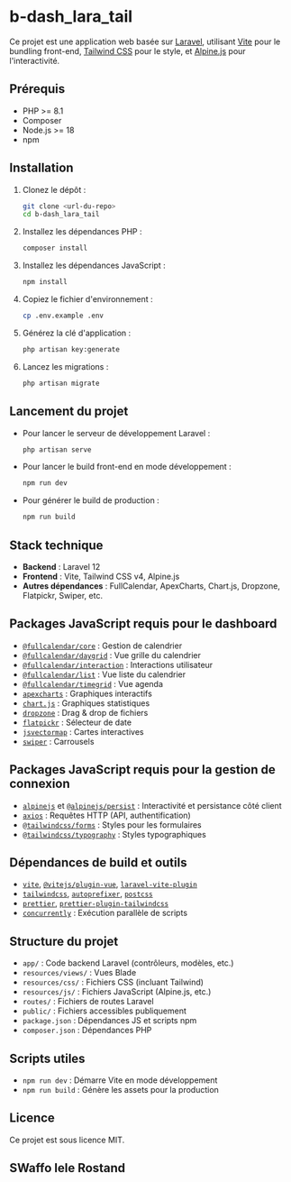 # b-dash_lara_tail

Ce projet est une application web basée sur [Laravel](https://laravel.com/), utilisant [Vite](https://vitejs.dev/) pour le bundling front-end, [Tailwind CSS](https://tailwindcss.com/) pour le style, et [Alpine.js](https://alpinejs.dev/) pour l'interactivité.

## Prérequis

- PHP >= 8.1
- Composer
- Node.js >= 18
- npm

## Installation

1. Clonez le dépôt :
   ```sh
   git clone <url-du-repo>
   cd b-dash_lara_tail
   ```

2. Installez les dépendances PHP :
   ```sh
   composer install
   ```

3. Installez les dépendances JavaScript :
   ```sh
   npm install
   ```

4. Copiez le fichier d'environnement :
   ```sh
   cp .env.example .env
   ```

5. Générez la clé d'application :
   ```sh
   php artisan key:generate
   ```

6. Lancez les migrations :
   ```sh
   php artisan migrate
   ```

## Lancement du projet

- Pour lancer le serveur de développement Laravel :
  ```sh
  php artisan serve
  ```

- Pour lancer le build front-end en mode développement :
  ```sh
  npm run dev
  ```

- Pour générer le build de production :
  ```sh
  npm run build
  ```

## Stack technique

- **Backend** : Laravel 12
- **Frontend** : Vite, Tailwind CSS v4, Alpine.js
- **Autres dépendances** : FullCalendar, ApexCharts, Chart.js, Dropzone, Flatpickr, Swiper, etc.

## Packages JavaScript requis pour le dashboard

- [`@fullcalendar/core`](https://www.npmjs.com/package/@fullcalendar/core) : Gestion de calendrier
- [`@fullcalendar/daygrid`](https://www.npmjs.com/package/@fullcalendar/daygrid) : Vue grille du calendrier
- [`@fullcalendar/interaction`](https://www.npmjs.com/package/@fullcalendar/interaction) : Interactions utilisateur
- [`@fullcalendar/list`](https://www.npmjs.com/package/@fullcalendar/list) : Vue liste du calendrier
- [`@fullcalendar/timegrid`](https://www.npmjs.com/package/@fullcalendar/timegrid) : Vue agenda
- [`apexcharts`](https://www.npmjs.com/package/apexcharts) : Graphiques interactifs
- [`chart.js`](https://www.npmjs.com/package/chart.js) : Graphiques statistiques
- [`dropzone`](https://www.npmjs.com/package/dropzone) : Drag & drop de fichiers
- [`flatpickr`](https://www.npmjs.com/package/flatpickr) : Sélecteur de date
- [`jsvectormap`](https://www.npmjs.com/package/jsvectormap) : Cartes interactives
- [`swiper`](https://www.npmjs.com/package/swiper) : Carrousels

## Packages JavaScript requis pour la gestion de connexion

- [`alpinejs`](https://www.npmjs.com/package/alpinejs) et [`@alpinejs/persist`](https://www.npmjs.com/package/@alpinejs/persist) : Interactivité et persistance côté client
- [`axios`](https://www.npmjs.com/package/axios) : Requêtes HTTP (API, authentification)
- [`@tailwindcss/forms`](https://www.npmjs.com/package/@tailwindcss/forms) : Styles pour les formulaires
- [`@tailwindcss/typography`](https://www.npmjs.com/package/@tailwindcss/typography) : Styles typographiques

## Dépendances de build et outils

- [`vite`](https://www.npmjs.com/package/vite), [`@vitejs/plugin-vue`](https://www.npmjs.com/package/@vitejs/plugin-vue), [`laravel-vite-plugin`](https://www.npmjs.com/package/laravel-vite-plugin)
- [`tailwindcss`](https://www.npmjs.com/package/tailwindcss), [`autoprefixer`](https://www.npmjs.com/package/autoprefixer), [`postcss`](https://www.npmjs.com/package/postcss)
- [`prettier`](https://www.npmjs.com/package/prettier), [`prettier-plugin-tailwindcss`](https://www.npmjs.com/package/prettier-plugin-tailwindcss)
- [`concurrently`](https://www.npmjs.com/package/concurrently) : Exécution parallèle de scripts

## Structure du projet

- `app/` : Code backend Laravel (contrôleurs, modèles, etc.)
- `resources/views/` : Vues Blade
- `resources/css/` : Fichiers CSS (incluant Tailwind)
- `resources/js/` : Fichiers JavaScript (Alpine.js, etc.)
- `routes/` : Fichiers de routes Laravel
- `public/` : Fichiers accessibles publiquement
- `package.json` : Dépendances JS et scripts npm
- `composer.json` : Dépendances PHP

## Scripts utiles

- `npm run dev` : Démarre Vite en mode développement
- `npm run build` : Génère les assets pour la production

## Licence

Ce projet est sous licence MIT.
## SWaffo lele Rostand